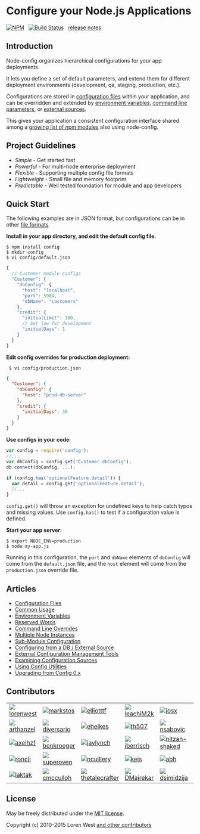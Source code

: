 Configure your Node.js Applications
===================================

[![NPM](https://nodei.co/npm/config.svg?downloads=true&downloadRank=true)](https://nodei.co/npm/config/)&nbsp;&nbsp;
[![Build Status](https://secure.travis-ci.org/lorenwest/node-config.svg?branch=master)](https://travis-ci.org/lorenwest/node-config)&nbsp;&nbsp;
[release notes](https://github.com/lorenwest/node-config/blob/master/History.md)

Introduction
------------

Node-config organizes hierarchical configurations for your app deployments.

It lets you define a set of default parameters,
and extend them for different deployment environments (development, qa,
staging, production, etc.).

Configurations are stored in [configuration files](https://github.com/lorenwest/node-config/wiki/Configuration-Files) within your application, and can be overridden and extended by [environment variables](https://github.com/lorenwest/node-config/wiki/Environment-Variables),
 [command line parameters](https://github.com/lorenwest/node-config/wiki/Command-Line-Overrides), or [external sources](https://github.com/lorenwest/node-config/wiki/Configuring-from-an-External-Source).

This gives your application a consistent configuration interface shared among a
[growing list of npm modules](https://www.npmjs.org/browse/depended/config) also using node-config.

Project Guidelines
------------------

* *Simple* - Get started fast
* *Powerful* - For multi-node enterprise deployment
* *Flexible* - Supporting multiple config file formats
* *Lightweight* - Small file and memory footprint
* *Predictable* - Well tested foundation for module and app developers

Quick Start
---------------
The following examples are in JSON format, but configurations can be in other [file formats](https://github.com/lorenwest/node-config/wiki/Configuration-Files#file-formats).

**Install in your app directory, and edit the default config file.**

```shell
$ npm install config
$ mkdir config
$ vi config/default.json
```
```js
{
  // Customer module configs
  "Customer": {
    "dbConfig": {
      "host": "localhost",
      "port": 5984,
      "dbName": "customers"
    },
    "credit": {
      "initialLimit": 100,
      // Set low for development
      "initialDays": 1
    }
  }
}
```

**Edit config overrides for production deployment:**

```shell
 $ vi config/production.json
```

```json
{
  "Customer": {
    "dbConfig": {
      "host": "prod-db-server"
    },
    "credit": {
      "initialDays": 30
    }
  }
}
```

**Use configs in your code:**

```js
var config = require('config');
//...
var dbConfig = config.get('Customer.dbConfig');
db.connect(dbConfig, ...);

if (config.has('optionalFeature.detail')) {
  var detail = config.get('optionalFeature.detail');
  //...
}
```

`config.get()` will throw an exception for undefined keys to help catch typos and missing values.
Use `config.has()` to test if a configuration value is defined.

**Start your app server:**

```shell
$ export NODE_ENV=production
$ node my-app.js
```

Running in this configuration, the `port` and `dbName` elements of `dbConfig`
will come from the `default.json` file, and the `host` element will
come from the `production.json` override file.

Articles
--------

* [Configuration Files](https://github.com/lorenwest/node-config/wiki/Configuration-Files)
* [Common Usage](https://github.com/lorenwest/node-config/wiki/Common-Usage)
* [Environment Variables](https://github.com/lorenwest/node-config/wiki/Environment-Variables)
* [Reserved Words](https://github.com/lorenwest/node-config/wiki/Reserved-Words)
* [Command Line Overrides](https://github.com/lorenwest/node-config/wiki/Command-Line-Overrides)
* [Multiple Node Instances](https://github.com/lorenwest/node-config/wiki/Multiple-Node-Instances)
* [Sub-Module Configuration](https://github.com/lorenwest/node-config/wiki/Sub-Module-Configuration)
* [Configuring from a DB / External Source](https://github.com/lorenwest/node-config/wiki/Configuring-from-an-External-Source)
* [External Configuration Management Tools](https://github.com/lorenwest/node-config/wiki/External-Configuration-Management-Tools)
* [Examining Configuration Sources](https://github.com/lorenwest/node-config/wiki/Examining-Configuration-Sources)
* [Using Config Utilities](https://github.com/lorenwest/node-config/wiki/Using-Config-Utilities)
* [Upgrading from Config 0.x](https://github.com/lorenwest/node-config/wiki/Upgrading-From-Config-0.x)

Contributors
------------
<table id="contributors"><tr><td><img src=https://avatars.githubusercontent.com/u/373538?v=3><a href="https://github.com/lorenwest">lorenwest</a></td><td><img src=https://avatars.githubusercontent.com/u/25829?v=3><a href="https://github.com/markstos">markstos</a></td><td><img src=https://avatars.githubusercontent.com/u/447151?v=3><a href="https://github.com/elliotttf">elliotttf</a></td><td><img src=https://avatars.githubusercontent.com/u/66902?v=3><a href="https://github.com/leachiM2k">leachiM2k</a></td><td><img src=https://avatars.githubusercontent.com/u/791137?v=3><a href="https://github.com/josx">josx</a></td><td><img src=https://avatars.githubusercontent.com/u/133277?v=3><a href="https://github.com/enyo">enyo</a></td></tr><tr><td><img src=https://avatars.githubusercontent.com/u/1077378?v=3><a href="https://github.com/arthanzel">arthanzel</a></td><td><img src=https://avatars.githubusercontent.com/u/355800?v=3><a href="https://github.com/diversario">diversario</a></td><td><img src=https://avatars.githubusercontent.com/u/1656140?v=3><a href="https://github.com/eheikes">eheikes</a></td><td><img src=https://avatars.githubusercontent.com/u/138707?v=3><a href="https://github.com/th507">th507</a></td><td><img src=https://avatars.githubusercontent.com/u/842998?v=3><a href="https://github.com/nsabovic">nsabovic</a></td><td><img src=https://avatars.githubusercontent.com/u/506460?v=3><a href="https://github.com/Osterjour">Osterjour</a></td></tr><tr><td><img src=https://avatars.githubusercontent.com/u/175627?v=3><a href="https://github.com/axelhzf">axelhzf</a></td><td><img src=https://avatars.githubusercontent.com/u/7782055?v=3><a href="https://github.com/benkroeger">benkroeger</a></td><td><img src=https://avatars.githubusercontent.com/u/1246875?v=3><a href="https://github.com/jaylynch">jaylynch</a></td><td><img src=https://avatars.githubusercontent.com/u/145742?v=3><a href="https://github.com/jberrisch">jberrisch</a></td><td><img src=https://avatars.githubusercontent.com/u/1918551?v=3><a href="https://github.com/nitzan-shaked">nitzan-shaked</a></td><td><img src=https://avatars.githubusercontent.com/u/3058150?v=3><a href="https://github.com/Alaneor">Alaneor</a></td></tr><tr><td><img src=https://avatars.githubusercontent.com/u/498929?v=3><a href="https://github.com/roncli">roncli</a></td><td><img src=https://avatars.githubusercontent.com/u/1355559?v=3><a href="https://github.com/superoven">superoven</a></td><td><img src=https://avatars.githubusercontent.com/u/4425455?v=3><a href="https://github.com/ncuillery">ncuillery</a></td><td><img src=https://avatars.githubusercontent.com/u/125062?v=3><a href="https://github.com/keis">keis</a></td><td><img src=https://avatars.githubusercontent.com/u/16861?v=3><a href="https://github.com/abh">abh</a></td><td><img src=https://avatars.githubusercontent.com/u/57770?v=3><a href="https://github.com/bertrandom">bertrandom</a></td></tr><tr><td><img src=https://avatars.githubusercontent.com/u/959858?v=3><a href="https://github.com/laktak">laktak</a></td><td><img src=https://avatars.githubusercontent.com/u/157303?v=3><a href="https://github.com/cmcculloh">cmcculloh</a></td><td><img src=https://avatars.githubusercontent.com/u/270632?v=3><a href="https://github.com/thetalecrafter">thetalecrafter</a></td><td><img src=https://avatars.githubusercontent.com/u/28898?v=3><a href="https://github.com/DMajrekar">DMajrekar</a></td><td><img src=https://avatars.githubusercontent.com/u/5358976?v=3><a href="https://github.com/dsimidzija">dsimidzija</a></td><td><img src=https://avatars.githubusercontent.com/u/535667?v=3><a href="https://github.com/jasonhansel">jasonhansel</a></td></tr></table>

License
-------

May be freely distributed under the [MIT license](https://raw.githubusercontent.com/lorenwest/node-config/master/LICENSE).

Copyright (c) 2010-2015 Loren West 
[and other contributors](https://github.com/lorenwest/node-config/graphs/contributors)

